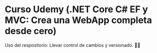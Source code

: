 # Curso Udemy (.NET Core C# EF y MVC: Crea una WebApp completa desde cero)

Uso del respositorio: Llevar control de cambios y versionado.
:man_technologist:

